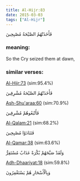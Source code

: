 ```yaml
---
title: Al-Hijr:83
date: 2015-03-03
tags: ["Al-Hijr"]
---
```

فَأَخَذَتْهُمُ الصَّيْحَةُ مُصْبِحِينَ
### meaning: 
So the Cry seized them at dawn,
### similar verses: 

[Al-Hijr:73](/15/73) (sim:95.4%)

فَأَخَذَتْهُمُ الصَّيْحَةُ مُشْرِقِينَ

[Ash-Shu'araa:60](/26/60) (sim:70.9%)

فَأَتْبَعُوهُمْ مُشْرِقِينَ

[Al-Qalam:21](/68/21) (sim:68.2%)

فَتَنَادَوْا مُصْبِحِينَ

[Al-Qamar:38](/54/38) (sim:63.6%)

وَلَقَدْ صَبَّحَهُمْ بُكْرَةً عَذَابٌ مُسْتَقِرٌّ

[Adh-Dhaariyat:18](/51/18) (sim:59.8%)

وَبِالْأَسْحَارِ هُمْ يَسْتَغْفِرُونَ
